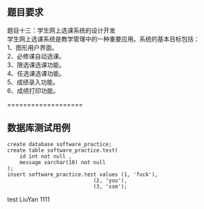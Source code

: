 ## 题目要求
题目十三：学生网上选课系统的设计开发  
学生网上选课系统是教学管理中的一种重要应用。系统的基本目标包括：  
1、图形用户界面。  
2、必修课自动选课。  
3、限选课选课功能。  
4、任选课选课功能。  
5、成绩录入功能。  
6、成绩打印功能。  


===================
## 数据库测试用例
```mysql
create database software_practice;
create table software_practice.test(
    id int not null ,
    message varchar(10) not null
);
insert software_practice.test values (1, 'fuck'),
                            (2, 'you'),
                            (3, 'ssm');
```


test LiuYan 1111